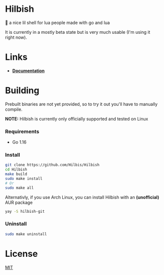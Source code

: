 # Hilbish
🎀 a nice lil shell for lua people made with go and lua

It is currently in a mostly beta state but is very much usable
(I'm using it right now).

# Links
- **[Documentation](https://github.com/Hilbis/Hilbish/wiki)**

# Building
Prebuilt binaries are not yet provided, so to try it out you'll have to manually compile.  

**NOTE:** Hilbish is currently only officially supported and tested on Linux

### Requirements
- Go 1.16

### Install
```sh
git clone https://github.com/Hilbis/Hilbish
cd Hilbish
make build
sudo make install
# Or 
sudo make all
```

Alternativly, if you use Arch Linux, you can install Hilbish with an **(unofficial)** AUR package
```sh
yay -S hilbish-git
```

### Uninstall
```sh
sudo make uninstall
```

# License
[MIT](LICENSE)
